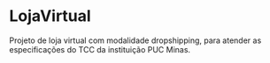 # LojaVirtual
Projeto de loja virtual com modalidade dropshipping, para atender as especificações do TCC da instituição PUC Minas.
